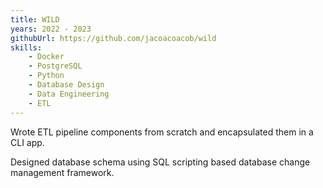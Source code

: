 ```yaml
---
title: WILD
years: 2022 - 2023
githubUrl: https://github.com/jacoacoacob/wild
skills:
    - Docker
    - PostgreSQL
    - Python
    - Database Design
    - Data Engineering
    - ETL
---
```

Wrote ETL pipeline components from scratch and encapsulated them in a CLI app.

Designed database schema using SQL scripting based database change management framework.